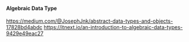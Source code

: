 #### Algebraic Data Type
https://medium.com/@JosephJnk/abstract-data-types-and-objects-17828bd4abdc
https://itnext.io/an-introduction-to-algebraic-data-types-9429e49eac27
